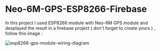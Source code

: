 # Neo-6M-GPS-ESP8266-Firebase
In this project I used ESP8266 module with Neo-6M GPS module and desplayed the result in a firebase project ( don't forget to create yours ) , follow this image : 

![esp8266-gps-module-wiring-diagram](https://github.com/narimenbhy/Neo-6M-GPS-ESP8266-Firebase/assets/162814654/5f66f36f-5208-43fa-9cee-618698fe8f92)

